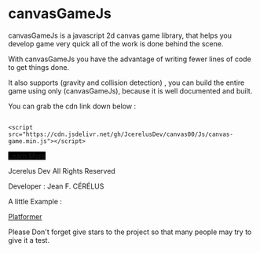 # canvasGameJs

 canvasGameJs is a javascript 2d canvas game library,
 that helps you develop game very quick all of the work is done behind the scene. 

With canvasGameJs you have the advantage of writing fewer lines of code to get
things done.

It also supports (gravity and collision detection) ,
you can build the entire game using only (canvasGameJs),
because it is well documented and built.



You can grab the cdn link down below :
<pre><code>
&lt;script src="https://cdn.jsdelivr.net/gh/JcerelusDev/canvas00/Js/canvas-game.min.js"&gt;&lt;/script&gt;
</code></pre>



<a style="background:black" href="https://github.com/JcerelusDev/canvas00/wiki">Learn More </a>



Jcerelus Dev All Rights Reserved 

Developer : Jean F. CÉRÉLUS


A little Example :

<a href="https://youtu.be/oorf3LWWDLk">Platformer</a>

Please Don't forget give stars to the project so that many people may try to give it a test.
